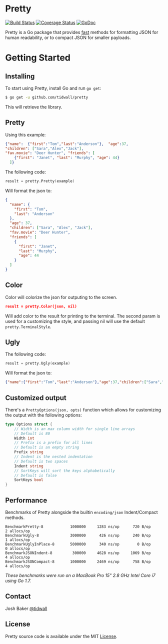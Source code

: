 # Pretty
[![Build Status](https://img.shields.io/travis/tidwall/pretty.svg?style=flat-square)](https://travis-ci.org/tidwall/prettty)
[![Coverage Status](https://img.shields.io/badge/coverage-100%25-brightgreen.svg?style=flat-square)](http://gocover.io/github.com/tidwall/pretty)
[![GoDoc](https://img.shields.io/badge/api-reference-blue.svg?style=flat-square)](https://pkg.go.dev/github.com/tidwall/pretty)


Pretty is a Go package that provides [fast](#performance) methods for formatting JSON for human readability, or to compact JSON for smaller payloads.

Getting Started
===============

## Installing

To start using Pretty, install Go and run `go get`:

```sh
$ go get -u github.com/tidwall/pretty
```

This will retrieve the library.

## Pretty

Using this example:

```json
{"name":  {"first":"Tom","last":"Anderson"},  "age":37,
"children": ["Sara","Alex","Jack"],
"fav.movie": "Deer Hunter", "friends": [
    {"first": "Janet", "last": "Murphy", "age": 44}
  ]}
```

The following code:
```go
result = pretty.Pretty(example)
```

Will format the json to:

```json
{
  "name": {
    "first": "Tom",
    "last": "Anderson"
  },
  "age": 37,
  "children": ["Sara", "Alex", "Jack"],
  "fav.movie": "Deer Hunter",
  "friends": [
    {
      "first": "Janet",
      "last": "Murphy",
      "age": 44
    }
  ]
}
```

## Color

Color will colorize the json for outputing to the screen.

```json
result = pretty.Color(json, nil)
```

Will add color to the result for printing to the terminal.
The second param is used for a customizing the style, and passing nil will use the default `pretty.TerminalStyle`.

## Ugly

The following code:
```go
result = pretty.Ugly(example)
```

Will format the json to:

```json
{"name":{"first":"Tom","last":"Anderson"},"age":37,"children":["Sara","Alex","Jack"],"fav.movie":"Deer Hunter","friends":[{"first":"Janet","last":"Murphy","age":44}]}```
```


## Customized output

There's a `PrettyOptions(json, opts)` function which allows for customizing the output with the following options:

```go
type Options struct {
	// Width is an max column width for single line arrays
	// Default is 80
	Width int
	// Prefix is a prefix for all lines
	// Default is an empty string
	Prefix string
	// Indent is the nested indentation
	// Default is two spaces
	Indent string
	// SortKeys will sort the keys alphabetically
	// Default is false
	SortKeys bool
}
```
## Performance

Benchmarks of Pretty alongside the builtin `encoding/json` Indent/Compact methods.
```
BenchmarkPretty-8            1000000     1283 ns/op      720 B/op      2 allocs/op
BenchmarkUgly-8              3000000      426 ns/op      240 B/op      1 allocs/op
BenchmarkUglyInPlace-8       5000000      340 ns/op        0 B/op      0 allocs/op
BenchmarkJSONIndent-8         300000     4628 ns/op     1069 B/op      4 allocs/op
BenchmarkJSONCompact-8       1000000     2469 ns/op      758 B/op      4 allocs/op
```

*These benchmarks were run on a MacBook Pro 15" 2.8 GHz Intel Core i7 using Go 1.7.*

## Contact
Josh Baker [@tidwall](http://twitter.com/tidwall)

## License

Pretty source code is available under the MIT [License](/LICENSE).
